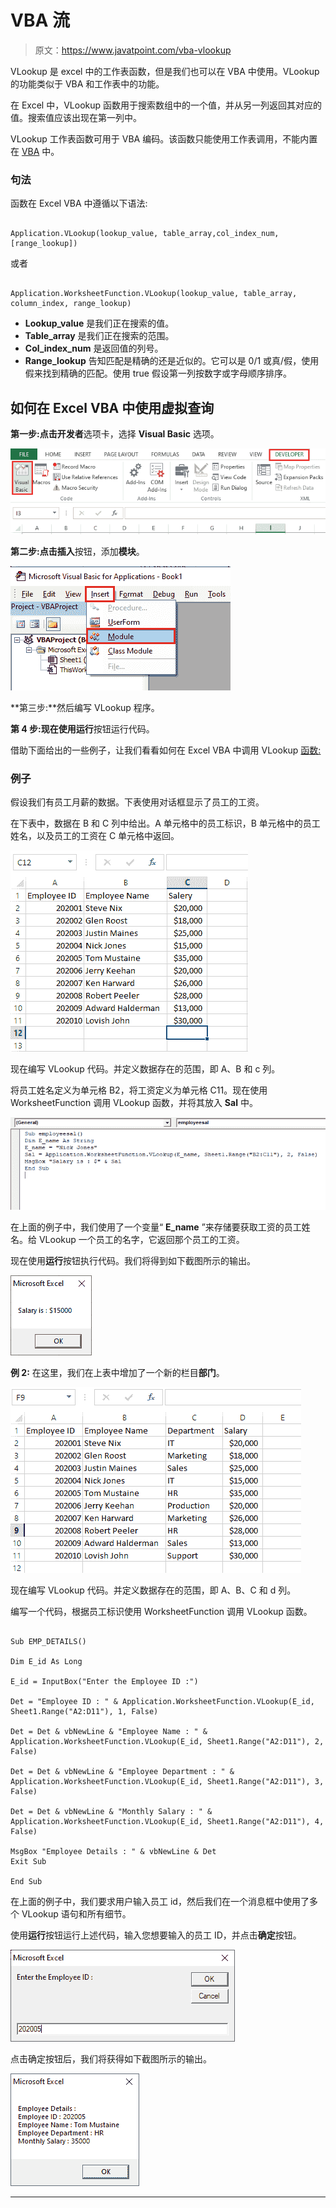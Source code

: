 # VBA 流

> 原文：<https://www.javatpoint.com/vba-vlookup>

VLookup 是 excel 中的工作表函数，但是我们也可以在 VBA 中使用。VLookup 的功能类似于 VBA 和工作表中的功能。

在 Excel 中，VLookup 函数用于搜索数组中的一个值，并从另一列返回其对应的值。搜索值应该出现在第一列中。

VLookup 工作表函数可用于 VBA 编码。该函数只能使用工作表调用，不能内置在 [VBA](https://www.javatpoint.com/vba) 中。

### 句法

函数在 Excel VBA 中遵循以下语法:

```vba

Application.VLookup(lookup_value, table_array,col_index_num, [range_lookup]) 

```

或者

```vba

Application.WorksheetFunction.VLookup(lookup_value, table_array, column_index, range_lookup)

```

*   **Lookup_value** 是我们正在搜索的值。
*   **Table_array** 是我们正在搜索的范围。
*   **Col_index_num** 是返回值的列号。
*   **Range_lookup** 告知匹配是精确的还是近似的。它可以是 0/1 或真/假，使用假来找到精确的匹配。使用 true 假设第一列按数字或字母顺序排序。

## 如何在 Excel VBA 中使用虚拟查询

**第一步:**点击**开发者**选项卡，选择 **Visual Basic** 选项。

![VBA VLookup](img/ea6adf7553649cced395f27988445483.png)

**第二步:**点击**插入**按钮，添加**模块**。

![VBA VLookup](img/1286b5c0dca248ef983de05824925a5e.png)

**第三步:**然后编写 VLookup 程序。

**第 4 步:**现在使用**运行**按钮运行代码。

借助下面给出的一些例子，让我们看看如何在 Excel VBA 中调用 VLookup [函数:](https://www.javatpoint.com/vba-functions)

### 例子

假设我们有员工月薪的数据。下表使用对话框显示了员工的工资。

在下表中，数据在 B 和 C 列中给出。A 单元格中的员工标识，B 单元格中的员工姓名，以及员工的工资在 C 单元格中返回。

![VBA VLookup](img/ab90e16764d06d9bbe080c6a27ed3085.png)

现在编写 VLookup 代码。并定义数据存在的范围，即 A、B 和 c 列。

将员工姓名定义为单元格 B2，将工资定义为单元格 C11。现在使用 WorksheetFunction 调用 VLookup 函数，并将其放入 **Sal** 中。

![VBA VLookup](img/e962077ee8fd1f940d6324a58a312a33.png)

在上面的例子中，我们使用了一个变量“ **E_name** ”来存储要获取工资的员工姓名。给 VLookup 一个员工的名字，它返回那个员工的工资。

现在使用**运行**按钮执行代码。我们将得到如下截图所示的输出。

![VBA VLookup](img/921a246696bff9ea70124aa52eb84a2f.png)

**例 2:** 在这里，我们在上表中增加了一个新的栏目**部门**。

![VBA VLookup](img/d82e898243f4beb1974ece980873fff8.png)

现在编写 VLookup 代码。并定义数据存在的范围，即 A、B、C 和 d 列。

编写一个代码，根据员工标识使用 WorksheetFunction 调用 VLookup 函数。

```vba

Sub EMP_DETAILS()

Dim E_id As Long

E_id = InputBox("Enter the Employee ID :")

Det = "Employee ID : " & Application.WorksheetFunction.VLookup(E_id, Sheet1.Range("A2:D11"), 1, False)

Det = Det & vbNewLine & "Employee Name : " & Application.WorksheetFunction.VLookup(E_id, Sheet1.Range("A2:D11"), 2, False)

Det = Det & vbNewLine & "Employee Department : " & Application.WorksheetFunction.VLookup(E_id, Sheet1.Range("A2:D11"), 3, False)

Det = Det & vbNewLine & "Monthly Salary : " & Application.WorksheetFunction.VLookup(E_id, Sheet1.Range("A2:D11"), 4, False)

MsgBox "Employee Details : " & vbNewLine & Det
Exit Sub

End Sub

```

在上面的例子中，我们要求用户输入员工 id，然后我们在一个消息框中使用了多个 VLookup 语句和所有细节。

使用**运行**按钮运行上述代码，输入您想要输入的员工 ID，并点击**确定**按钮。

![VBA VLookup](img/a3c83eb58a69c5c6a208078fa4ce9794.png)

点击确定按钮后，我们将获得如下截图所示的输出。

![VBA VLookup](img/1570d5a7060ef39bc3c970a554dab84b.png)

* * *